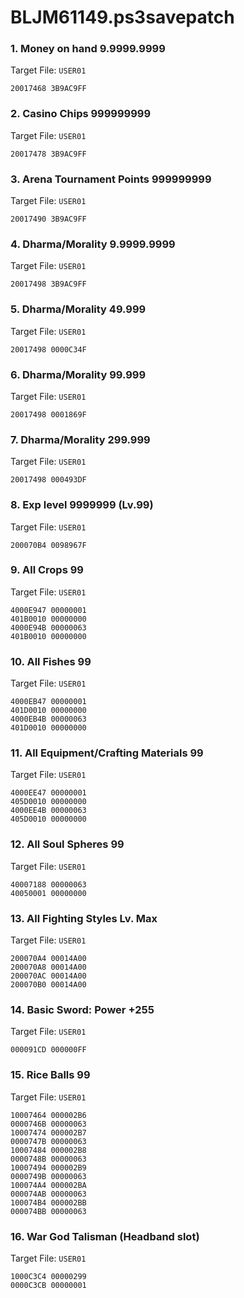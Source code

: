# BLJM61149.ps3savepatch

### 1. Money on hand 9.9999.9999

Target File: `USER01`

```
20017468 3B9AC9FF
```

### 2. Casino Chips 999999999

Target File: `USER01`

```
20017478 3B9AC9FF
```

### 3. Arena Tournament Points 999999999

Target File: `USER01`

```
20017490 3B9AC9FF
```

### 4. Dharma/Morality 9.9999.9999

Target File: `USER01`

```
20017498 3B9AC9FF
```

### 5. Dharma/Morality 49.999

Target File: `USER01`

```
20017498 0000C34F
```

### 6. Dharma/Morality 99.999

Target File: `USER01`

```
20017498 0001869F
```

### 7. Dharma/Morality 299.999

Target File: `USER01`

```
20017498 000493DF
```

### 8. Exp level 9999999 (Lv.99)

Target File: `USER01`

```
200070B4 0098967F
```

### 9. All Crops 99

Target File: `USER01`

```
4000E947 00000001
401B0010 00000000
4000E94B 00000063
401B0010 00000000
```

### 10. All Fishes 99

Target File: `USER01`

```
4000EB47 00000001
401D0010 00000000
4000EB4B 00000063
401D0010 00000000
```

### 11. All Equipment/Crafting Materials 99

Target File: `USER01`

```
4000EE47 00000001
405D0010 00000000
4000EE4B 00000063
405D0010 00000000
```

### 12. All Soul Spheres 99

Target File: `USER01`

```
40007188 00000063
40050001 00000000
```

### 13. All Fighting Styles Lv. Max

Target File: `USER01`

```
200070A4 00014A00
200070A8 00014A00
200070AC 00014A00
200070B0 00014A00
```

### 14. Basic Sword: Power +255

Target File: `USER01`

```
000091CD 000000FF
```

### 15. Rice Balls 99

Target File: `USER01`

```
10007464 000002B6
0000746B 00000063
10007474 000002B7
0000747B 00000063
10007484 000002B8
0000748B 00000063
10007494 000002B9
0000749B 00000063
100074A4 000002BA
000074AB 00000063
100074B4 000002BB
000074BB 00000063
```

### 16. War God Talisman (Headband slot)

Target File: `USER01`

```
1000C3C4 00000299
0000C3CB 00000001
```

